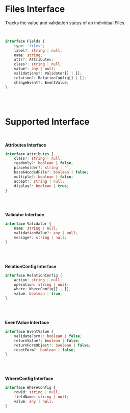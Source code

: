 # Files Interface
 
Tracks the value and validation status of an individual Files.

<br/>

```typescript
interface Fields {
    type: 'files';
    label?: string | null;
    name: string;
    attr?: Attributes;
    class?: string | null;
    value?: any | null;
    validations?: Validator[] | [];
    relation?: RelationConfig[] | [];
    changeEvent?: EventValue;
}
```

<br/>
<br/>

# Supported Interface

<br/>

**Attributes Interface**

```typescript
interface Attributes {
    class?: string | null;
    readonly?: boolean | false;
    placeholder?: string | '';
    base64codedFile?: boolean | false;
    multiple?: boolean | false;
    accept?: string | null;
    display?: boolean | true;
}
```

<br/>
<br/>


**Validator Interface**

```typescript
interface Validator {
    name: string | null;
    validationValue?: any | null;
    message?: string | null;
}
```

<br/>
<br/>


**RelationConfig Interface**

```typescript
interface RelationConfig {
    action: string | null;
    operation: string | null;
    where: WhereConfig[] | [];
    value: boolean | true;
}
```

<br/>
<br/>


**EventValue Interface**

```typescript
interface EventValue {
    validateForm?: boolean | false;
    returnValue?: boolean | false;
    returnFormObject?: boolean | false;
    resetForm?: boolean | false;
}
```

<br/>
<br/>


**WhereConfig Interface**

```typescript
interface WhereConfig {
    rowId: string | null;
    fieldName: string | null;
    value: any | null;
}
```
